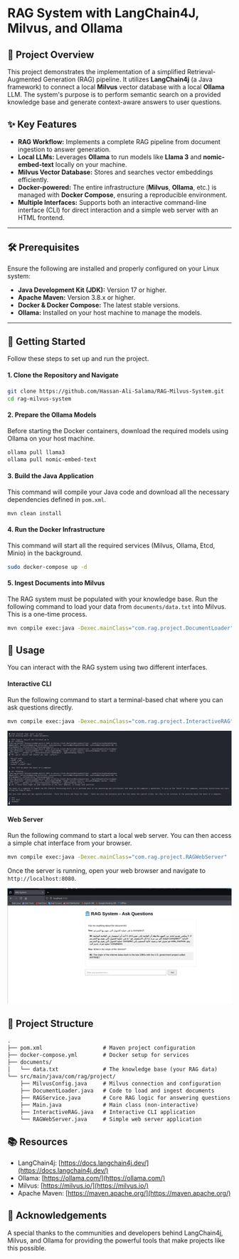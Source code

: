 # RAG System with LangChain4J, Milvus, and Ollama

## 🚀 Project Overview

This project demonstrates the implementation of a simplified Retrieval-Augmented Generation (RAG) pipeline. It utilizes **LangChain4j** (a Java framework) to connect a local **Milvus** vector database with a local **Ollama** LLM. The system's purpose is to perform semantic search on a provided knowledge base and generate context-aware answers to user questions.

## ✨ Key Features

*   **RAG Workflow:** Implements a complete RAG pipeline from document ingestion to answer generation.
*   **Local LLMs:** Leverages **Ollama** to run models like **Llama 3** and **nomic-embed-text** locally on your machine.
*   **Milvus Vector Database:** Stores and searches vector embeddings efficiently.
*   **Docker-powered:** The entire infrastructure (**Milvus**, **Ollama**, etc.) is managed with **Docker Compose**, ensuring a reproducible environment.
*   **Multiple Interfaces:** Supports both an interactive command-line interface (CLI) for direct interaction and a simple web server with an HTML frontend.

---

## 🛠️ Prerequisites

Ensure the following are installed and properly configured on your Linux system:

*   **Java Development Kit (JDK):** Version 17 or higher.
*   **Apache Maven:** Version 3.8.x or higher.
*   **Docker & Docker Compose:** The latest stable versions.
*   **Ollama:** Installed on your host machine to manage the models.

---

## 🚀 Getting Started

Follow these steps to set up and run the project.

#### **1. Clone the Repository and Navigate**

```bash
git clone https://github.com/Hassan-Ali-Salama/RAG-Milvus-System.git
cd rag-milvus-system
```

#### **2. Prepare the Ollama Models**

Before starting the Docker containers, download the required models using Ollama on your host machine.

```bash
ollama pull llama3
ollama pull nomic-embed-text
```

#### **3. Build the Java Application**

This command will compile your Java code and download all the necessary dependencies defined in `pom.xml`.

```bash
mvn clean install
```

#### **4. Run the Docker Infrastructure**

This command will start all the required services (Milvus, Ollama, Etcd, Minio) in the background.

```bash
sudo docker-compose up -d
```

#### **5. Ingest Documents into Milvus**

The RAG system must be populated with your knowledge base. Run the following command to load your data from `documents/data.txt` into Milvus. This is a one-time process.

```bash
mvn compile exec:java -Dexec.mainClass="com.rag.project.DocumentLoader"
```

## 💬 Usage

You can interact with the RAG system using two different interfaces.

#### **Interactive CLI**

Run the following command to start a terminal-based chat where you can ask questions directly.

```bash
mvn compile exec:java -Dexec.mainClass="com.rag.project.InteractiveRAG"
```

![CLI Screenshot](screenshot/cli_screenshot.png)

#### **Web Server**

Run the following command to start a local web server. You can then access a simple chat interface from your browser.

```bash
mvn compile exec:java -Dexec.mainClass="com.rag.project.RAGWebServer"
```

Once the server is running, open your web browser and navigate to `http://localhost:8080`.

![Web UI Screenshot](screenshot/web_ui_screenshot.png)

## 📂 Project Structure

```
.
├── pom.xml                   # Maven project configuration
├── docker-compose.yml        # Docker setup for services
├── documents/
│   └── data.txt              # The knowledge base (your RAG data)
└── src/main/java/com/rag/project/
    ├── MilvusConfig.java     # Milvus connection and configuration
    ├── DocumentLoader.java   # Code to load and ingest documents
    ├── RAGService.java       # Core RAG logic for answering questions
    ├── Main.java             # Main class (non-interactive)
    ├── InteractiveRAG.java   # Interactive CLI application
    └── RAGWebServer.java     # Simple web server application
```

## 📚 Resources

*   LangChain4j: [https://docs.langchain4j.dev/](https://docs.langchain4j.dev/)
*   Ollama: [https://ollama.com/](https://ollama.com/)
*   Milvus: [https://milvus.io/](https://milvus.io/)
*   Apache Maven: [https://maven.apache.org/](https://maven.apache.org/)

## 👏 Acknowledgements

A special thanks to the communities and developers behind LangChain4j, Milvus, and Ollama for providing the powerful tools that make projects like this possible.

